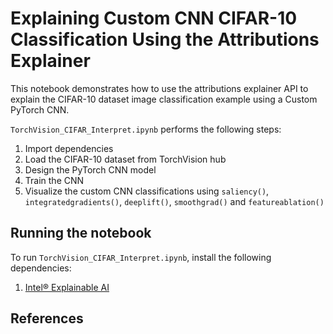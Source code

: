 # Explaining Custom CNN CIFAR-10 Classification Using the Attributions Explainer 
This notebook demonstrates how to use the attributions explainer API to explain the CIFAR-10 dataset image classification example using a Custom PyTorch CNN. 

`TorchVision_CIFAR_Interpret.ipynb` performs the following steps:
1. Import dependencies
2. Load the CIFAR-10 dataset from TorchVision hub
3. Design the PyTorch CNN model
4. Train the CNN
5. Visualize the custom CNN classifications using `saliency()`, `integratedgradients()`, `deeplift()`, `smoothgrad()` and `featureablation()`

## Running the notebook

To run `TorchVision_CIFAR_Interpret.ipynb`, install the following dependencies:
1. [Intel® Explainable AI](https://github.com/Intel/intel-xai-tools)

## References
